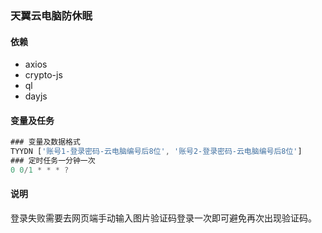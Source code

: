 ### 天翼云电脑防休眠

#### 依赖

- axios
- crypto-js
- ql
- dayjs

#### 变量及任务

```js
### 变量及数据格式
TYYDN ['账号1-登录密码-云电脑编号后8位', '账号2-登录密码-云电脑编号后8位']
### 定时任务一分钟一次
0 0/1 * * * ?
```

#### 说明

登录失败需要去网页端手动输入图片验证码登录一次即可避免再次出现验证码。